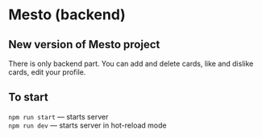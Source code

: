 # Mesto (backend)

## New version of Mesto project
There is only backend part. You can add and delete cards, like and dislike cards, edit your profile.    

## To start

`npm run start` — starts server   
`npm run dev` — starts server in hot-reload mode
